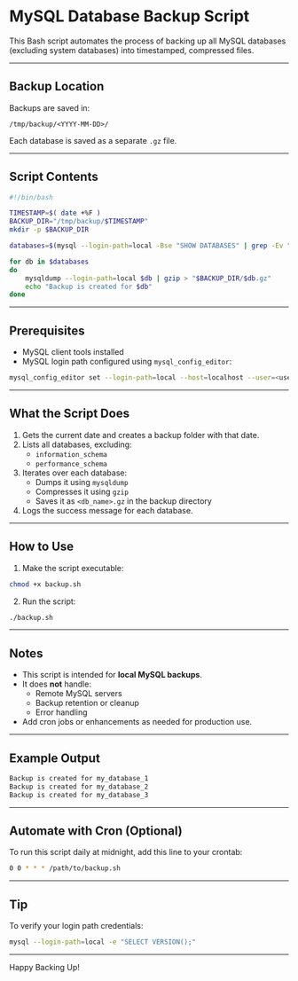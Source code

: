 # MySQL Database Backup Script

This Bash script automates the process of backing up all MySQL databases (excluding system databases) into timestamped, compressed files.

---

## Backup Location

Backups are saved in:

```
/tmp/backup/<YYYY-MM-DD>/
```

Each database is saved as a separate `.gz` file.

---

## Script Contents

```bash
#!/bin/bash

TIMESTAMP=$( date +%F )
BACKUP_DIR="/tmp/backup/$TIMESTAMP"
mkdir -p $BACKUP_DIR

databases=$(mysql --login-path=local -Bse "SHOW DATABASES" | grep -Ev "(information_schema|performance_schema)")

for db in $databases
do
    mysqldump --login-path=local $db | gzip > "$BACKUP_DIR/$db.gz"
    echo "Backup is created for $db"
done
```

---

## Prerequisites

- MySQL client tools installed
- MySQL login path configured using `mysql_config_editor`:

```bash
mysql_config_editor set --login-path=local --host=localhost --user=<username> --password
```

---

## What the Script Does

1. Gets the current date and creates a backup folder with that date.
2. Lists all databases, excluding:
   - `information_schema`
   - `performance_schema`
3. Iterates over each database:
   - Dumps it using `mysqldump`
   - Compresses it using `gzip`
   - Saves it as `<db_name>.gz` in the backup directory
4. Logs the success message for each database.

---

## How to Use

1. Make the script executable:

```bash
chmod +x backup.sh
```

2. Run the script:

```bash
./backup.sh
```

---

## Notes

- This script is intended for **local MySQL backups**.
- It does **not** handle:
  - Remote MySQL servers
  - Backup retention or cleanup
  - Error handling
- Add cron jobs or enhancements as needed for production use.

---

## Example Output

```bash
Backup is created for my_database_1
Backup is created for my_database_2
Backup is created for my_database_3
```

---

## Automate with Cron (Optional)

To run this script daily at midnight, add this line to your crontab:

```bash
0 0 * * * /path/to/backup.sh
```

---

## Tip

To verify your login path credentials:

```bash
mysql --login-path=local -e "SELECT VERSION();"
```

---

Happy Backing Up!

